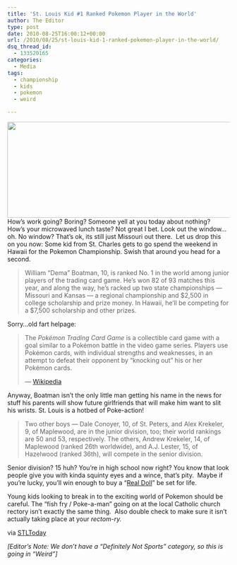 ```yaml
---
title: 'St. Louis Kid #1 Ranked Pokemon Player in the World'
author: The Editor
type: post
date: 2010-08-25T16:00:12+00:00
url: /2010/08/25/st-louis-kid-1-ranked-pokemon-player-in-the-world/
dsq_thread_id:
  - 133520165
categories:
  - Media
tags:
  - championship
  - kids
  - pokemon
  - weird

---
```

[<img class="aligncenter size-full wp-image-6441" title="pokemon" src="http://media.punchingkitty.com/wordpress/2010/08/pokemon.jpg" alt="" width="600" height="217" />][1]How&#8217;s work going? Boring? Someone yell at you today about nothing? How&#8217;s your microwaved lunch taste? Not great I bet. Look out the window&#8230;oh. No window? That&#8217;s ok, its still just Missouri out there.  Let us drop this on you now: Some kid from St. Charles gets to go spend the weekend in Hawaii for the Pokemon Championship. Swish that around you head for a second.

> William &#8220;Dema&#8221; Boatman, 10, is ranked No. 1 in the world among junior players of the trading card game. He&#8217;s won 82 of 93 matches this year, and along the way, he&#8217;s racked up two state championships — Missouri and Kansas — a regional championship and $2,500 in college scholarship and prize money. In Hawaii, he&#8217;ll be competing for a $7,500 scholarship and other prizes.

Sorry&#8230;old fart helpage:

> The _Pokémon Trading Card Game_ is a collectible card game with a goal similar to a Pokémon battle in the video game series. Players use Pokémon cards, with individual strengths and weaknesses, in an attempt to defeat their opponent by &#8220;knocking out&#8221; his or her Pokémon cards.
> 
> &#8212; <a href="http://en.wikipedia.org/wiki/Pok%C3%A9mon_Trading_Card_Game" target="_blank">Wikipedia</a>

Anyway, Boatman isn&#8217;t the only little man getting his name in the news for stuff his parents will show future girlfriends that will make him want to slit his wrists. St. Louis is a hotbed of Poke-action!

> Two other boys — Dale Conoyer, 10, of St. Peters, and Alex Krekeler, 9, of Maplewood, are in the junior division, too; their world rankings are 50 and 53, respectively. The others, Andrew Krekeler, 14, of Maplewood (ranked 26th worldwide), and A.J. Lester, 15, of Hazelwood (ranked 36th), will compete in the senior division.

Senior division? 15 huh? You&#8217;re in high school now right? You know that look people give you with kinda squinty eyes and a wince, that&#8217;s pity.  Maybe if you&#8217;re lucky, you&#8217;ll win enough to buy a &#8220;<a href="http://en.wikipedia.org/wiki/RealDoll" target="_blank">Real Doll</a>&#8221; be set for life.

Young kids looking to break in to the exciting world of Pokemon should be careful. The &#8220;fish fry / Poke-a-man&#8221; going on at the local Catholic church rectory isn&#8217;t exactly the same thing.  Also double check to make sure it isn&#8217;t actually taking place at your _rectom-ry._

via <a href="http://www.stltoday.com/news/local/stcharles/article_6c8b0c65-73e9-5110-80c3-f2b8be25bdd8.html" target="_blank">STLToday</a>

_[Editor&#8217;s Note: We don&#8217;t have a &#8220;Definitely Not Sports&#8221; category, so this is going in &#8220;Weird&#8221;]_

 [1]: http://media.punchingkitty.com/wordpress/2010/08/pokemon.jpg